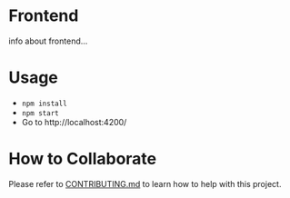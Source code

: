 # Frontend
info about frontend...

# Usage
  - `npm install`
  - `npm start`
  - Go to http://localhost:4200/

# How to Collaborate

Please refer to [CONTRIBUTING.md](/CONTRIBUTING.md) to learn how to help with this project.
